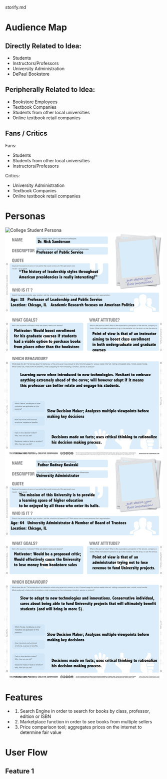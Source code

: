 storify.md

# Audience Map

## Directly Related to Idea:
- Students
- Instructors/Professors
- University Administration
- DePaul Bookstore

## Peripherally Related to Idea:
- Bookstore Employees
- Textbook Companies
- Students from other local universities
- Online textbook retail companies

## Fans / Critics
Fans:
- Students
- Students from other local universities
- Instructors/Professors

Critics:
- University Administration
- Textbook Companies
- Online textbook retail companies

# Personas
![College Student Persona](collegestudent.jpg)
![College Professor Persona](collegeprofessor.jpg)
![University Administrator](universityadministrator.jpg)

# Features
- 1) Search Engine in order to search for books by class, professor, edition or ISBN
- 2) Marketplace function in order to see books from multiple sellers
- 3) Price comparison tool; aggregates prices on the internet to determine fair value


# User Flow
## Feature 1

